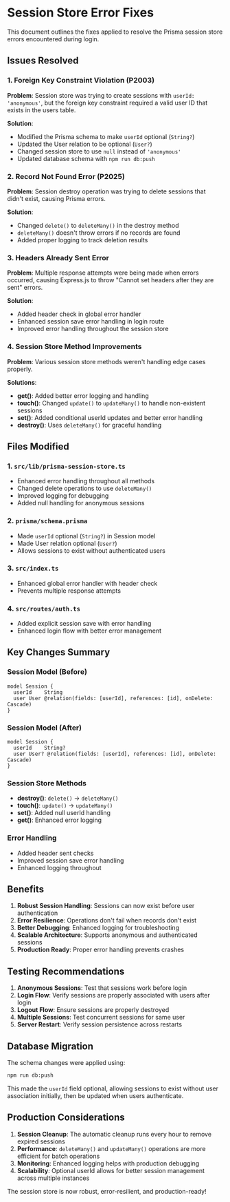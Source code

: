 # Session Store Error Fixes

This document outlines the fixes applied to resolve the Prisma session store errors encountered during login.

## Issues Resolved

### 1. Foreign Key Constraint Violation (P2003)
**Problem**: Session store was trying to create sessions with `userId: 'anonymous'`, but the foreign key constraint required a valid user ID that exists in the users table.

**Solution**:
- Modified the Prisma schema to make `userId` optional (`String?`)
- Updated the User relation to be optional (`User?`)
- Changed session store to use `null` instead of `'anonymous'`
- Updated database schema with `npm run db:push`

### 2. Record Not Found Error (P2025)
**Problem**: Session destroy operation was trying to delete sessions that didn't exist, causing Prisma errors.

**Solution**:
- Changed `delete()` to `deleteMany()` in the destroy method
- `deleteMany()` doesn't throw errors if no records are found
- Added proper logging to track deletion results

### 3. Headers Already Sent Error
**Problem**: Multiple response attempts were being made when errors occurred, causing Express.js to throw "Cannot set headers after they are sent" errors.

**Solution**:
- Added header check in global error handler
- Enhanced session save error handling in login route
- Improved error handling throughout the session store

### 4. Session Store Method Improvements
**Problem**: Various session store methods weren't handling edge cases properly.

**Solutions**:
- **get()**: Added better error logging and handling
- **touch()**: Changed `update()` to `updateMany()` to handle non-existent sessions
- **set()**: Added conditional userId updates and better error handling
- **destroy()**: Uses `deleteMany()` for graceful handling

## Files Modified

### 1. `src/lib/prisma-session-store.ts`
- Enhanced error handling throughout all methods
- Changed delete operations to use `deleteMany()`
- Improved logging for debugging
- Added null handling for anonymous sessions

### 2. `prisma/schema.prisma`
- Made `userId` optional (`String?`) in Session model
- Made User relation optional (`User?`)
- Allows sessions to exist without authenticated users

### 3. `src/index.ts`
- Enhanced global error handler with header check
- Prevents multiple response attempts

### 4. `src/routes/auth.ts`
- Added explicit session save with error handling
- Enhanced login flow with better error management

## Key Changes Summary

### Session Model (Before)
```prisma
model Session {
  userId    String
  user User @relation(fields: [userId], references: [id], onDelete: Cascade)
}
```

### Session Model (After)
```prisma
model Session {
  userId    String?
  user User? @relation(fields: [userId], references: [id], onDelete: Cascade)
}
```

### Session Store Methods
- **destroy()**: `delete()` → `deleteMany()`
- **touch()**: `update()` → `updateMany()`
- **set()**: Added null userId handling
- **get()**: Enhanced error logging

### Error Handling
- Added header sent checks
- Improved session save error handling
- Enhanced logging throughout

## Benefits

1. **Robust Session Handling**: Sessions can now exist before user authentication
2. **Error Resilience**: Operations don't fail when records don't exist
3. **Better Debugging**: Enhanced logging for troubleshooting
4. **Scalable Architecture**: Supports anonymous and authenticated sessions
5. **Production Ready**: Proper error handling prevents crashes

## Testing Recommendations

1. **Anonymous Sessions**: Test that sessions work before login
2. **Login Flow**: Verify sessions are properly associated with users after login
3. **Logout Flow**: Ensure sessions are properly destroyed
4. **Multiple Sessions**: Test concurrent sessions for same user
5. **Server Restart**: Verify session persistence across restarts

## Database Migration

The schema changes were applied using:
```bash
npm run db:push
```

This made the `userId` field optional, allowing sessions to exist without user association initially, then be updated when users authenticate.

## Production Considerations

1. **Session Cleanup**: The automatic cleanup runs every hour to remove expired sessions
2. **Performance**: `deleteMany()` and `updateMany()` operations are more efficient for batch operations
3. **Monitoring**: Enhanced logging helps with production debugging
4. **Scalability**: Optional userId allows for better session management across multiple instances

The session store is now robust, error-resilient, and production-ready!